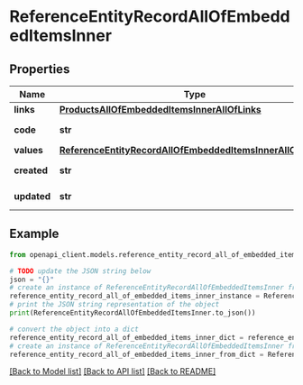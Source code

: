 # ReferenceEntityRecordAllOfEmbeddedItemsInner


## Properties

Name | Type | Description | Notes
------------ | ------------- | ------------- | -------------
**links** | [**ProductsAllOfEmbeddedItemsInnerAllOfLinks**](ProductsAllOfEmbeddedItemsInnerAllOfLinks.md) |  | [optional] 
**code** | **str** | Code of the record | 
**values** | [**ReferenceEntityRecordAllOfEmbeddedItemsInnerAllOfValues**](ReferenceEntityRecordAllOfEmbeddedItemsInnerAllOfValues.md) |  | [optional] 
**created** | **str** | Date of creation. | [optional] 
**updated** | **str** | Date of the last update. | [optional] 

## Example

```python
from openapi_client.models.reference_entity_record_all_of_embedded_items_inner import ReferenceEntityRecordAllOfEmbeddedItemsInner

# TODO update the JSON string below
json = "{}"
# create an instance of ReferenceEntityRecordAllOfEmbeddedItemsInner from a JSON string
reference_entity_record_all_of_embedded_items_inner_instance = ReferenceEntityRecordAllOfEmbeddedItemsInner.from_json(json)
# print the JSON string representation of the object
print(ReferenceEntityRecordAllOfEmbeddedItemsInner.to_json())

# convert the object into a dict
reference_entity_record_all_of_embedded_items_inner_dict = reference_entity_record_all_of_embedded_items_inner_instance.to_dict()
# create an instance of ReferenceEntityRecordAllOfEmbeddedItemsInner from a dict
reference_entity_record_all_of_embedded_items_inner_from_dict = ReferenceEntityRecordAllOfEmbeddedItemsInner.from_dict(reference_entity_record_all_of_embedded_items_inner_dict)
```
[[Back to Model list]](../README.md#documentation-for-models) [[Back to API list]](../README.md#documentation-for-api-endpoints) [[Back to README]](../README.md)


